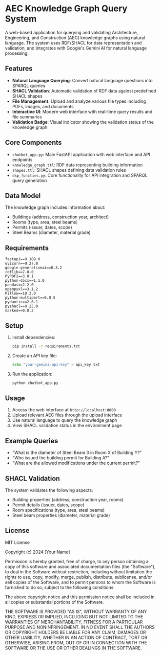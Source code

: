# AEC Knowledge Graph Query System

A web-based application for querying and validating Architecture, Engineering, and Construction (AEC) knowledge graphs using natural language. The system uses RDF/SHACL for data representation and validation, and integrates with Google's Gemini AI for natural language processing.

## Features

- **Natural Language Querying**: Convert natural language questions into SPARQL queries
- **SHACL Validation**: Automatic validation of RDF data against predefined SHACL shapes
- **File Management**: Upload and analyze various file types including PDFs, images, and documents
- **Interactive UI**: Modern web interface with real-time query results and file summaries
- **Validation Badge**: Visual indicator showing the validation status of the knowledge graph

## Core Components

- `chatbot_app.py`: Main FastAPI application with web interface and API endpoints
- `knowledge_graph.ttl`: RDF data representing building information
- `shapes.ttl`: SHACL shapes defining data validation rules
- `dsp_functies.py`: Core functionality for API integration and SPARQL query generation

## Data Model

The knowledge graph includes information about:
- Buildings (address, construction year, architect)
- Rooms (type, area, steel beams)
- Permits (issuer, dates, scope)
- Steel Beams (diameter, material grade)

## Requirements

```
fastapi==0.109.0
uvicorn==0.27.0
google-generativeai==0.3.2
rdflib==7.0.0
PyPDF2==3.0.1
python-docx==1.1.0
pandas==2.2.0
openpyxl==3.1.2
Pillow==10.2.0
python-multipart==0.0.9
pydantic==2.6.1
pyshacl==0.25.0
marked==0.0.3
```

## Setup

1. Install dependencies:
   ```bash
   pip install -r requirements.txt
   ```

2. Create an API key file:
   ```bash
   echo "your-gemini-api-key" > api_key.txt
   ```

3. Run the application:
   ```bash
   python chatbot_app.py
   ```

## Usage

1. Access the web interface at `http://localhost:8000`
2. Upload relevant AEC files through the upload interface
3. Use natural language to query the knowledge graph
4. View SHACL validation status in the environment page

## Example Queries

- "What is the diameter of Steel Beam 3 in Room X of Building Y?"
- "Who issued the building permit for Building A?"
- "What are the allowed modifications under the current permit?"

## SHACL Validation

The system validates the following aspects:
- Building properties (address, construction year, rooms)
- Permit details (issuer, dates, scope)
- Room specifications (type, area, steel beams)
- Steel beam properties (diameter, material grade)

## License

MIT License

Copyright (c) 2024 [Your Name]

Permission is hereby granted, free of charge, to any person obtaining a copy
of this software and associated documentation files (the "Software"), to deal
in the Software without restriction, including without limitation the rights
to use, copy, modify, merge, publish, distribute, sublicense, and/or sell
copies of the Software, and to permit persons to whom the Software is
furnished to do so, subject to the following conditions:

The above copyright notice and this permission notice shall be included in all
copies or substantial portions of the Software.

THE SOFTWARE IS PROVIDED "AS IS", WITHOUT WARRANTY OF ANY KIND, EXPRESS OR
IMPLIED, INCLUDING BUT NOT LIMITED TO THE WARRANTIES OF MERCHANTABILITY,
FITNESS FOR A PARTICULAR PURPOSE AND NONINFRINGEMENT. IN NO EVENT SHALL THE
AUTHORS OR COPYRIGHT HOLDERS BE LIABLE FOR ANY CLAIM, DAMAGES OR OTHER
LIABILITY, WHETHER IN AN ACTION OF CONTRACT, TORT OR OTHERWISE, ARISING FROM,
OUT OF OR IN CONNECTION WITH THE SOFTWARE OR THE USE OR OTHER DEALINGS IN THE
SOFTWARE. 
